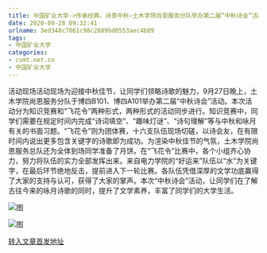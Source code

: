 ```yaml
---
title: 中国矿业大学->传承经典，诗意中秋—土木学院尚恩服务分队举办第二届“中秋诗会”活动 | cumt.net.cn
date: 2020-09-28 09:32:41
urlname: 3ed348c7061c98c2889bd0553aec4b89
tags: 
- 中国矿业大学
categories:
- cumt.net.cn
- 中国矿业大学
---
```

活动现场活动现场为迎接中秋佳节，让同学们领略诗歌的魅力，9月27日晚上，土木学院尚恩服务分队于博四B101、博四A101举办第二届“中秋诗会”活动。本次活动分为知识竞赛和“飞花令”两种形式，两种形式的活动同步进行。知识竞赛中，同学们需要在规定时间内完成“诗词填空”、“趣味灯谜”、“诗句理解”等与中秋和咏月有关的书面习题。“飞花令”则为团体赛，十六支队伍现场切磋，以诗会友，在有限时间内说出更多包含关键字的诗歌即为成功。为渲染中秋佳节的气氛，土木学院尚恩服务总队还为全体到场同学准备了月饼。在“飞花令”比赛中，各个小组齐心协力，努力将队伍的实力全部发挥出来。来自电力学院的“好运来”队伍以“水”为关键字，在最后环节绝地反击，提前进入下一轮比赛。各队伍凭借深厚的文学功底赢得了大家的支持与认可，获得了大家的掌声。本次“中秋诗会”活动，让同学们在了解古往今来的咏月诗歌的同时，提升了文学素养，丰富了同学们的大学生活。

![图](http://xwzx.cumt.edu.cn/_upload/article/images/e4/35/e44a9d1f4591a7c6db68727a0fd7/1383c65d-484e-43e8-80c0-3ccb15e644bb.jpg)

![图](http://xwzx.cumt.edu.cn/_upload/article/images/e4/35/e44a9d1f4591a7c6db68727a0fd7/99184f38-c822-4107-9639-ff9534365533.jpg)

[转入文章首发地址](http://xwzx.cumt.edu.cn/ca/a4/c523a576164/page.htm)